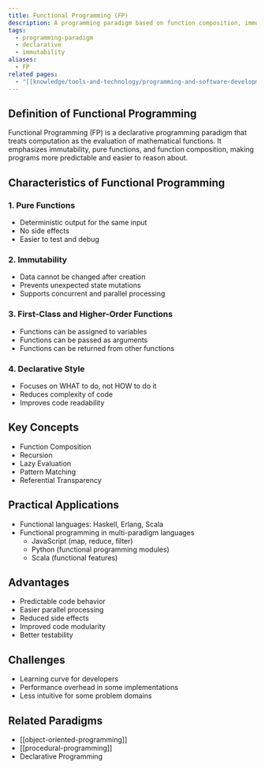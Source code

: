 ```yaml
---
title: Functional Programming (FP)
description: A programming paradigm based on function composition, immutability, and declarative computation
tags:
  - programming-paradigm
  - declarative
  - immutability
aliases:
  - FP
related pages:
  - "[[knowledge/tools-and-technology/programming-and-software-development/development-patterns/index|Development Patterns]]"
---
```


## Definition of Functional Programming

Functional Programming (FP) is a declarative programming paradigm that treats computation as the evaluation of mathematical functions. It emphasizes immutability, pure functions, and function composition, making programs more predictable and easier to reason about.

## Characteristics of Functional Programming

### 1. Pure Functions

- Deterministic output for the same input
- No side effects
- Easier to test and debug

### 2. Immutability

- Data cannot be changed after creation
- Prevents unexpected state mutations
- Supports concurrent and parallel processing

### 3. First-Class and Higher-Order Functions

- Functions can be assigned to variables
- Functions can be passed as arguments
- Functions can be returned from other functions

### 4. Declarative Style

- Focuses on WHAT to do, not HOW to do it
- Reduces complexity of code
- Improves code readability

## Key Concepts

- Function Composition
- Recursion
- Lazy Evaluation
- Pattern Matching
- Referential Transparency

## Practical Applications

- Functional languages: Haskell, Erlang, Scala
- Functional programming in multi-paradigm languages
  - JavaScript (map, reduce, filter)
  - Python (functional programming modules)
  - Scala (functional features)

## Advantages

- Predictable code behavior
- Easier parallel processing
- Reduced side effects
- Improved code modularity
- Better testability

## Challenges

- Learning curve for developers
- Performance overhead in some implementations
- Less intuitive for some problem domains

## Related Paradigms

- [[object-oriented-programming]]
- [[procedural-programming]]
- Declarative Programming
